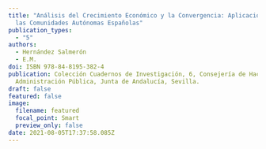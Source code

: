 ```yaml
---
title: "Análisis del Crecimiento Económico y la Convergencia: Aplicaciones para
  las Comunidades Autónomas Españolas"
publication_types:
  - "5"
authors:
  - Hernández Salmerón
  - E.M.
doi: ISBN 978-84-8195-382-4
publication: Colección Cuadernos de Investigación, 6, Consejería de Hacienda y
  Administración Pública, Junta de Andalucía, Sevilla.
draft: false
featured: false
image:
  filename: featured
  focal_point: Smart
  preview_only: false
date: 2021-08-05T17:37:58.085Z
---
```

